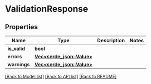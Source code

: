 # ValidationResponse

## Properties

Name | Type | Description | Notes
------------ | ------------- | ------------- | -------------
**is_valid** | **bool** |  | 
**errors** | [**Vec<serde_json::Value>**](serde_json::Value.md) |  | 
**warnings** | [**Vec<serde_json::Value>**](serde_json::Value.md) |  | 

[[Back to Model list]](../README.md#documentation-for-models) [[Back to API list]](../README.md#documentation-for-api-endpoints) [[Back to README]](../README.md)


